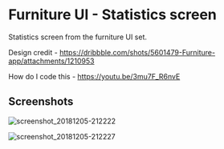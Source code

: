 # Furniture UI - Statistics screen

Statistics screen from the furniture UI set.

Design credit - https://dribbble.com/shots/5601479-Furniture-app/attachments/1210953

How do I code this - https://youtu.be/3mu7F_R6nvE

## Screenshots

![screenshot_20181205-212222](https://user-images.githubusercontent.com/8137504/49525535-fbbc2700-f8d3-11e8-9bd2-b5ee15bf0bf7.png)

![screenshot_20181205-212227](https://user-images.githubusercontent.com/8137504/49525576-11315100-f8d4-11e8-9a29-419a343696b3.png)
